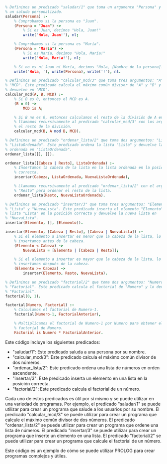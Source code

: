 ```prolog
% Definimos un predicado "saludar/1" que toma un argumento "Persona" y devuelve
% un saludo personalizado.
saludar(Persona) :-
    % Comprobamos si la persona es "Juan".
    (Persona = "Juan") ->
        % Si es Juan, decimos "Hola, Juan!"
        write('Hola, Juan!'), nl;

    % Comprobamos si la persona es "María".
    (Persona = "María") ->
        % Si es María, decimos "Hola, María!"
        write('Hola, María!'), nl;

    % Si no es ni Juan ni María, decimos "Hola, [Nombre de la persona]!"
    write('Hola, '), write(Persona), write('!'), nl.

% Definimos un predicado "calcular_mcd/3" que toma tres argumentos: "A", "B" y
% "MCD". Este predicado calcula el máximo común divisor de "A" y "B" y lo
% devuelve en "MCD".
calcular_mcd(A, B, MCD) :-
    % Si B es 0, entonces el MCD es A.
    (B = 0) ->
        MCD is A;

    % Si B no es 0, entonces calculamos el resto de la división de A entre B y
    % llamamos recursivamente al predicado "calcular_mcd/3" con los argumentos B y
    % el resto de la división.
    calcular_mcd(B, A mod B, MCD).

% Definimos un predicado "ordenar_lista/2" que toma dos argumentos: "Lista" y
% "ListaOrdenada". Este predicado ordena la lista "Lista" y devuelve la lista
% ordenada en "ListaOrdenada".
ordenar_lista([], []).

ordenar_lista([Cabeza | Resto], ListaOrdenada) :-
    % Insertamos la cabeza de la lista en la lista ordenada en la posición
    % correcta.
    insertar(Cabeza, ListaOrdenada, NuevaListaOrdenada),

    % Llamamos recursivamente al predicado "ordenar_lista/2" con el argumento
    % "Resto" para ordenar el resto de la lista.
    ordenar_lista(Resto, NuevaListaOrdenada).

% Definimos un predicado "insertar/3" que toma tres argumentos: "Elemento",
% "Lista" y "NuevaLista". Este predicado inserta el elemento "Elemento" en la
% lista "Lista" en la posición correcta y devuelve la nueva lista en
% "NuevaLista".
insertar(Elemento, [], [Elemento]).

insertar(Elemento, [Cabeza | Resto], [Cabeza | NuevaLista]) :-
    % Si el elemento a insertar es menor que la cabeza de la lista, lo
    % insertamos antes de la cabeza.
    (Elemento < Cabeza) ->
        NuevaLista = [Elemento | [Cabeza | Resto]];

    % Si el elemento a insertar es mayor que la cabeza de la lista, lo
    % insertamos después de la cabeza.
    (Elemento >= Cabeza) ->
        insertar(Elemento, Resto, NuevaLista).

% Definimos un predicado "factorial/2" que toma dos argumentos: "Numero" y
% "Factorial". Este predicado calcula el factorial de "Numero" y lo devuelve en
% "Factorial".
factorial(0, 1).

factorial(Numero, Factorial) :-
    % Calculamos el factorial de Numero-1.
    factorial(Numero-1, FactorialAnterior),

    % Multiplicamos el factorial de Numero-1 por Numero para obtener el
    % factorial de Numero.
    Factorial is Numero * FactorialAnterior.
```

Este código incluye los siguientes predicados:

* "saludar/1": Este predicado saluda a una persona por su nombre.
* "calcular_mcd/3": Este predicado calcula el máximo común divisor de dos números.
* "ordenar_lista/2": Este predicado ordena una lista de números en orden ascendente.
* "insertar/3": Este predicado inserta un elemento en una lista en la posición correcta.
* "factorial/2": Este predicado calcula el factorial de un número.

Cada uno de estos predicados es útil por sí mismo y se puede utilizar en una variedad de programas. Por ejemplo, el predicado "saludar/1" se puede utilizar para crear un programa que salude a los usuarios por su nombre. El predicado "calcular_mcd/3" se puede utilizar para crear un programa que calcule el máximo común divisor de dos números. El predicado "ordenar_lista/2" se puede utilizar para crear un programa que ordene una lista de números. El predicado "insertar/3" se puede utilizar para crear un programa que inserte un elemento en una lista. El predicado "factorial/2" se puede utilizar para crear un programa que calcule el factorial de un número.

Este código es un ejemplo de cómo se puede utilizar PROLOG para crear programas complejos y útiles.